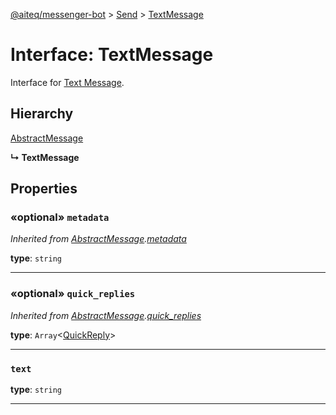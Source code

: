 [@aiteq/messenger-bot](../README.md) > [Send](../modules/send.md) > [TextMessage](../interfaces/send.textmessage.md)

# Interface: TextMessage

Interface for [Text Message](https://developers.facebook.com/docs/messenger-platform/send-api-reference/text-message).

## Hierarchy

[AbstractMessage](send.abstractmessage.md)

**↳ TextMessage**

## Properties

<a id="metadata"></a>
### «optional» `metadata`

*Inherited from [AbstractMessage](send.abstractmessage.md).[metadata](send.abstractmessage.md#metadata)*

**type**: `string`
___

<a id="quick_replies"></a>
### «optional» `quick_replies`

*Inherited from [AbstractMessage](send.abstractmessage.md).[quick_replies](send.abstractmessage.md#quick_replies)*

**type**: `Array`<[QuickReply](../modules/send.md#quickreply)>
___

<a id="text"></a>
###  `text`

**type**: `string`
___


